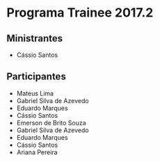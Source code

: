 # Programa Trainee 2017.2

## Ministrantes
- Cássio Santos

## Participantes


- Mateus Lima
- Gabriel Silva de Azevedo
- Eduardo Marques
- Cássio Santos
- Emerson de Brito Souza
- Gabriel Silva de Azevedo
- Eduardo Marques
- Cássio Santos
- Ariana Pereira

